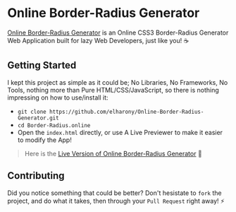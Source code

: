 # Online Border-Radius Generator
[Online Border-Radius Generator](https://elharony.github.io/Online-Border-Radius-Generator/) is an Online CSS3 Border-Radius Generator Web Application built for lazy Web Developers, just like you! ☕

## Getting Started
I kept this project as simple as it could be; No Libraries, No Frameworks, No Tools, nothing more than Pure HTML/CSS/JavaScript, so there is nothing impressing on how to use/install it:

- `git clone https://github.com/elharony/Online-Border-Radius-Generator.git`
- `cd Border-Radius.online`
- Open the `index.html` directly, or use A Live Previewer to make it easier to modify the App!

> Here is the [Live Version of Online Border-Radius Generator](https://elharony.github.io/Online-Border-Radius-Generator/) 🤖

## Contributing
Did you notice something that could be better? Don't hesistate to `fork` the project, and do what it takes, then through your `Pull Request` right away! ⚡
